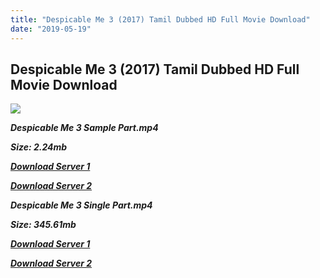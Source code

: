 ```yaml
---
title: "Despicable Me 3 (2017) Tamil Dubbed HD Full Movie Download"
date: "2019-05-19"
---
```


## Despicable Me 3 (2017) Tamil Dubbed HD Full Movie Download

![](https://images.moviebuff.com/a6ed20b4-f2fd-405d-9973-a14773a48b77?w=1000)

**_Despicable Me 3 Sample Part.mp4_**

**_Size: 2.24mb_**

**_[Download Server 1](http://du.wetransfer.vip/files/Tamil{3e481fa13b96e298813a968d76478a0dd6887383e8276579d75a86ec60557583}20Dubbed{3e481fa13b96e298813a968d76478a0dd6887383e8276579d75a86ec60557583}20Movies/Tamil{3e481fa13b96e298813a968d76478a0dd6887383e8276579d75a86ec60557583}202017{3e481fa13b96e298813a968d76478a0dd6887383e8276579d75a86ec60557583}20Dubbed{3e481fa13b96e298813a968d76478a0dd6887383e8276579d75a86ec60557583}20Movies/Despicable{3e481fa13b96e298813a968d76478a0dd6887383e8276579d75a86ec60557583}20Me{3e481fa13b96e298813a968d76478a0dd6887383e8276579d75a86ec60557583}203{3e481fa13b96e298813a968d76478a0dd6887383e8276579d75a86ec60557583}20(2017)/Despicable{3e481fa13b96e298813a968d76478a0dd6887383e8276579d75a86ec60557583}20Me{3e481fa13b96e298813a968d76478a0dd6887383e8276579d75a86ec60557583}203{3e481fa13b96e298813a968d76478a0dd6887383e8276579d75a86ec60557583}20(2017){3e481fa13b96e298813a968d76478a0dd6887383e8276579d75a86ec60557583}20HDRip/Despicable{3e481fa13b96e298813a968d76478a0dd6887383e8276579d75a86ec60557583}20Me{3e481fa13b96e298813a968d76478a0dd6887383e8276579d75a86ec60557583}203{3e481fa13b96e298813a968d76478a0dd6887383e8276579d75a86ec60557583}20(2017){3e481fa13b96e298813a968d76478a0dd6887383e8276579d75a86ec60557583}20HDRip{3e481fa13b96e298813a968d76478a0dd6887383e8276579d75a86ec60557583}20Sample{3e481fa13b96e298813a968d76478a0dd6887383e8276579d75a86ec60557583}20(640x360).mp4)_**

**_[Download Server 2](http://du.wetransfer.vip/files/Tamil{3e481fa13b96e298813a968d76478a0dd6887383e8276579d75a86ec60557583}20Dubbed{3e481fa13b96e298813a968d76478a0dd6887383e8276579d75a86ec60557583}20Movies/Tamil{3e481fa13b96e298813a968d76478a0dd6887383e8276579d75a86ec60557583}202017{3e481fa13b96e298813a968d76478a0dd6887383e8276579d75a86ec60557583}20Dubbed{3e481fa13b96e298813a968d76478a0dd6887383e8276579d75a86ec60557583}20Movies/Despicable{3e481fa13b96e298813a968d76478a0dd6887383e8276579d75a86ec60557583}20Me{3e481fa13b96e298813a968d76478a0dd6887383e8276579d75a86ec60557583}203{3e481fa13b96e298813a968d76478a0dd6887383e8276579d75a86ec60557583}20(2017)/Despicable{3e481fa13b96e298813a968d76478a0dd6887383e8276579d75a86ec60557583}20Me{3e481fa13b96e298813a968d76478a0dd6887383e8276579d75a86ec60557583}203{3e481fa13b96e298813a968d76478a0dd6887383e8276579d75a86ec60557583}20(2017){3e481fa13b96e298813a968d76478a0dd6887383e8276579d75a86ec60557583}20HDRip/Despicable{3e481fa13b96e298813a968d76478a0dd6887383e8276579d75a86ec60557583}20Me{3e481fa13b96e298813a968d76478a0dd6887383e8276579d75a86ec60557583}203{3e481fa13b96e298813a968d76478a0dd6887383e8276579d75a86ec60557583}20(2017){3e481fa13b96e298813a968d76478a0dd6887383e8276579d75a86ec60557583}20HDRip{3e481fa13b96e298813a968d76478a0dd6887383e8276579d75a86ec60557583}20Sample{3e481fa13b96e298813a968d76478a0dd6887383e8276579d75a86ec60557583}20(640x360).mp4)_**

**_Despicable Me 3 Single Part.mp4_**

**_Size: 345.61mb_**

**_[Download Server 1](http://du.wetransfer.vip/files/Tamil{3e481fa13b96e298813a968d76478a0dd6887383e8276579d75a86ec60557583}20Dubbed{3e481fa13b96e298813a968d76478a0dd6887383e8276579d75a86ec60557583}20Movies/Tamil{3e481fa13b96e298813a968d76478a0dd6887383e8276579d75a86ec60557583}202017{3e481fa13b96e298813a968d76478a0dd6887383e8276579d75a86ec60557583}20Dubbed{3e481fa13b96e298813a968d76478a0dd6887383e8276579d75a86ec60557583}20Movies/Despicable{3e481fa13b96e298813a968d76478a0dd6887383e8276579d75a86ec60557583}20Me{3e481fa13b96e298813a968d76478a0dd6887383e8276579d75a86ec60557583}203{3e481fa13b96e298813a968d76478a0dd6887383e8276579d75a86ec60557583}20(2017)/Despicable{3e481fa13b96e298813a968d76478a0dd6887383e8276579d75a86ec60557583}20Me{3e481fa13b96e298813a968d76478a0dd6887383e8276579d75a86ec60557583}203{3e481fa13b96e298813a968d76478a0dd6887383e8276579d75a86ec60557583}20(2017){3e481fa13b96e298813a968d76478a0dd6887383e8276579d75a86ec60557583}20HDRip/Despicable{3e481fa13b96e298813a968d76478a0dd6887383e8276579d75a86ec60557583}20Me{3e481fa13b96e298813a968d76478a0dd6887383e8276579d75a86ec60557583}203{3e481fa13b96e298813a968d76478a0dd6887383e8276579d75a86ec60557583}20(2017){3e481fa13b96e298813a968d76478a0dd6887383e8276579d75a86ec60557583}20HDRip{3e481fa13b96e298813a968d76478a0dd6887383e8276579d75a86ec60557583}20Single{3e481fa13b96e298813a968d76478a0dd6887383e8276579d75a86ec60557583}20Part{3e481fa13b96e298813a968d76478a0dd6887383e8276579d75a86ec60557583}20(640x360).mp4)_**

**_[Download Server 2](http://du.wetransfer.vip/files/Tamil{3e481fa13b96e298813a968d76478a0dd6887383e8276579d75a86ec60557583}20Dubbed{3e481fa13b96e298813a968d76478a0dd6887383e8276579d75a86ec60557583}20Movies/Tamil{3e481fa13b96e298813a968d76478a0dd6887383e8276579d75a86ec60557583}202017{3e481fa13b96e298813a968d76478a0dd6887383e8276579d75a86ec60557583}20Dubbed{3e481fa13b96e298813a968d76478a0dd6887383e8276579d75a86ec60557583}20Movies/Despicable{3e481fa13b96e298813a968d76478a0dd6887383e8276579d75a86ec60557583}20Me{3e481fa13b96e298813a968d76478a0dd6887383e8276579d75a86ec60557583}203{3e481fa13b96e298813a968d76478a0dd6887383e8276579d75a86ec60557583}20(2017)/Despicable{3e481fa13b96e298813a968d76478a0dd6887383e8276579d75a86ec60557583}20Me{3e481fa13b96e298813a968d76478a0dd6887383e8276579d75a86ec60557583}203{3e481fa13b96e298813a968d76478a0dd6887383e8276579d75a86ec60557583}20(2017){3e481fa13b96e298813a968d76478a0dd6887383e8276579d75a86ec60557583}20HDRip/Despicable{3e481fa13b96e298813a968d76478a0dd6887383e8276579d75a86ec60557583}20Me{3e481fa13b96e298813a968d76478a0dd6887383e8276579d75a86ec60557583}203{3e481fa13b96e298813a968d76478a0dd6887383e8276579d75a86ec60557583}20(2017){3e481fa13b96e298813a968d76478a0dd6887383e8276579d75a86ec60557583}20HDRip{3e481fa13b96e298813a968d76478a0dd6887383e8276579d75a86ec60557583}20Single{3e481fa13b96e298813a968d76478a0dd6887383e8276579d75a86ec60557583}20Part{3e481fa13b96e298813a968d76478a0dd6887383e8276579d75a86ec60557583}20(640x360).mp4)_**

